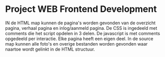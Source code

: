# Project WEB Frontend Development
IN de HTML map kunnen de pagina's worden gevonden van de overzicht pagina, verhaal pagina en inlog/aanmeld pagina. De CSS is ingedeeld met comments die het script opdelen in 3 delen. De javascript is met comments opgedeeld per interactie. Elke pagina heeft een eigen deel. In de source map kunnen alle foto's en overige bestanden worden gevonden waar naartoe wordt gelinkt in de HTML structuur.
